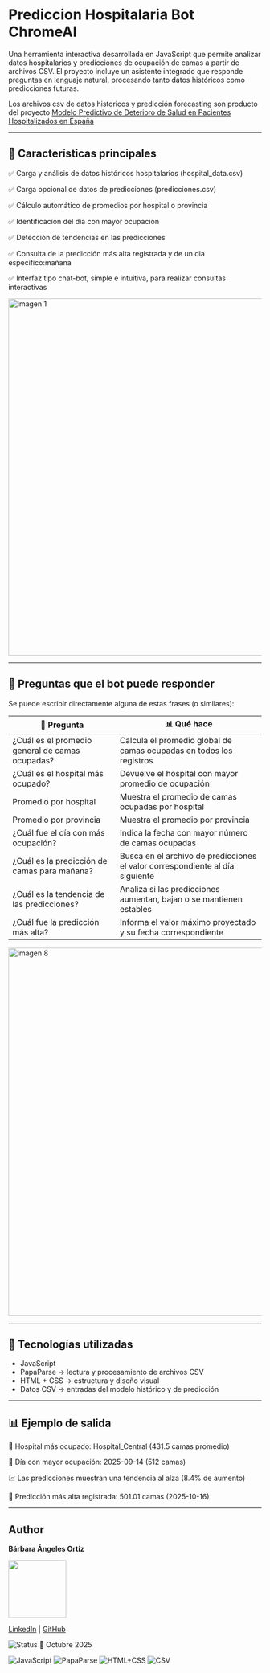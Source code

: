 # Prediccion Hospitalaria Bot ChromeAI

Una herramienta interactiva desarrollada en JavaScript que permite analizar datos hospitalarios y predicciones de ocupación de camas a partir de archivos CSV.
El proyecto incluye un asistente integrado que responde preguntas en lenguaje natural, procesando tanto datos históricos como predicciones futuras.

Los archivos csv de datos historicos y predicción forecasting son producto del proyecto [Modelo Predictivo de Deterioro de Salud en Pacientes Hospitalizados en España](https://github.com/BarbaraAngelesOrtiz/Proyecto-Predicci-n-hospitalaria)

----

## 🚀 Características principales

✅ Carga y análisis de datos históricos hospitalarios (hospital_data.csv)

✅ Carga opcional de datos de predicciones (predicciones.csv)

✅ Cálculo automático de promedios por hospital o provincia

✅ Identificación del día con mayor ocupación

✅ Detección de tendencias en las predicciones

✅ Consulta de la predicción más alta registrada y de un dia especifico:mañana

✅ Interfaz tipo chat-bot, simple e intuitiva, para realizar consultas interactivas

<img width="577" height="711" alt="imagen 1" src="https://github.com/user-attachments/assets/3406933f-f95e-40bd-aba7-867ccb18bfa1" />

----

## 💬 Preguntas que el bot puede responder

Se puede escribir directamente alguna de estas frases (o similares):

| 🧠 Pregunta                                     | 📊 Qué hace                                                                   |
| ----------------------------------------------- | ----------------------------------------------------------------------------- |
| ¿Cuál es el promedio general de camas ocupadas? | Calcula el promedio global de camas ocupadas en todos los registros           |
| ¿Cuál es el hospital más ocupado?               | Devuelve el hospital con mayor promedio de ocupación                          |
| Promedio por hospital                           | Muestra el promedio de camas ocupadas por hospital                            |
| Promedio por provincia                          | Muestra el promedio por provincia                                             |
| ¿Cuál fue el día con más ocupación?             | Indica la fecha con mayor número de camas ocupadas                            |
| ¿Cuál es la predicción de camas para mañana?    | Busca en el archivo de predicciones el valor correspondiente al día siguiente |
| ¿Cuál es la tendencia de las predicciones?      | Analiza si las predicciones aumentan, bajan o se mantienen estables           |
| ¿Cuál fue la predicción más alta?               | Informa el valor máximo proyectado y su fecha correspondiente                 |

<img width="597" height="733" alt="imagen 8" src="https://github.com/user-attachments/assets/a06274e9-9bc5-4159-a0e9-30973635a8a9" />

----

## 🧩 Tecnologías utilizadas
- JavaScript 
- PapaParse → lectura y procesamiento de archivos CSV
- HTML + CSS → estructura y diseño visual
- Datos CSV → entradas del modelo histórico y de predicción

----

## 📊 Ejemplo de salida

🏥 Hospital más ocupado: Hospital_Central (431.5 camas promedio)

📅 Día con mayor ocupación: 2025-09-14 (512 camas)

📈 Las predicciones muestran una tendencia al alza (8.4% de aumento)

🏥 Predicción más alta registrada: 501.01 camas (2025-10-16)

----

## Author
**Bárbara Ángeles Ortiz**

<img src="https://github.com/user-attachments/assets/30ea0d40-a7a9-4b19-a835-c474b5cc50fb" width="115">

[LinkedIn](https://www.linkedin.com/in/barbaraangelesortiz/) | [GitHub](https://github.com/BarbaraAngelesOrtiz)

![Status](https://img.shields.io/badge/status-finished-brightgreen) 📅 Octubre 2025

![JavaScript](https://img.shields.io/badge/JavaScript-yellow)
![PapaParse](https://img.shields.io/badge/PapaParse-lightgrey)
![HTML+CSS](https://img.shields.io/badge/HTML%2BCSS-blue)
![CSV](https://img.shields.io/badge/CSV-brightgreen)
